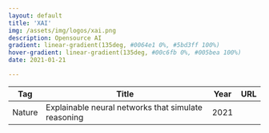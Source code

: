 ```yaml
---
layout: default
title: 'XAI'
img: /assets/img/logos/xai.png
description: Opensource AI
gradient: linear-gradient(135deg, #0064e1 0%, #5bd3ff 100%)
hover-gradient: linear-gradient(135deg, #00c6fb 0%, #005bea 100%)
date: 2021-01-21

---
```



| Tag | Title | Year | URL | 
|---| -----| ----| ----| 
Nature | Explainable neural networks that simulate reasoning | 2021